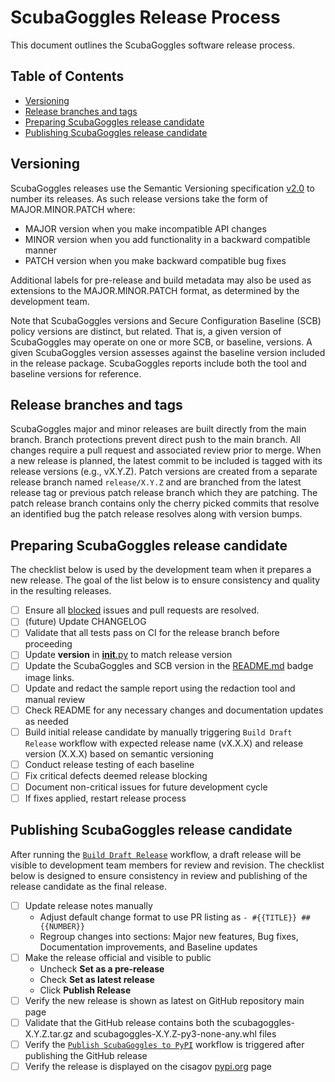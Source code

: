 # ScubaGoggles Release Process <!-- omit in toc --> #

This document outlines the ScubaGoggles software release process.

## Table of Contents <!-- omit in toc --> ##

- [Versioning](#versioning)
- [Release branches and tags](#release-branches-and-tags)
- [Preparing ScubaGoggles release candidate](#preparing-scubagear-release-candidate)
- [Publishing ScubaGoggles release candidate](#publishing-scubagear-release-candidate)

## Versioning ##

ScubaGoggles releases use the Semantic Versioning specification [v2.0](https://semver.org/spec/v2.0.0.html) to number its releases.  As such release versions take the form of MAJOR.MINOR.PATCH where:
* MAJOR version when you make incompatible API changes
* MINOR version when you add functionality in a backward compatible manner
* PATCH version when you make backward compatible bug fixes

Additional labels for pre-release and build metadata may also be used as extensions to the MAJOR.MINOR.PATCH format, as determined by the development team.

Note that ScubaGoggles versions and Secure Configuration Baseline (SCB) policy versions are distinct, but related.  That is, a given version of ScubaGoggles may operate on one or more SCB, or baseline, versions.  A given ScubaGoggles version assesses against the baseline version included in the release package.  ScubaGoggles reports include both the tool and baseline versions for reference.

## Release branches and tags ##

ScubaGoggles major and minor releases are built directly from the main branch.  Branch protections prevent direct push to the main branch.  All changes require a pull request and associated review prior to merge. 
When a new release is planned, the latest commit to be included is tagged with its release versions (e.g., vX.Y.Z). Patch versions are created from a separate release branch named `release/X.Y.Z` and are branched from the latest release tag or previous patch release branch which they are patching. The patch release branch contains only the cherry picked commits that resolve an identified bug the patch release resolves along with version bumps.

## Preparing ScubaGoggles release candidate ##

The checklist below is used by the development team when it prepares a new release.  The goal of the list below is to ensure consistency and quality in the resulting releases.

- [ ] Ensure all [blocked](https://github.com/cisagov/ScubaGoggles/labels/) issues and pull requests are resolved.
- [ ] (future) Update CHANGELOG
- [ ] Validate that all tests pass on CI for the release branch before proceeding
- [ ] Update __version__ in [__init__.py](https://github.com/cisagov/ScubaGoggles/blob/main/scubagoggles/__init__.py) to match release version
- [ ] Update the ScubaGoggles and SCB version in the [README.md](https://github.com/cisagov/ScubaGoggles/blob/main/README.md) badge image links.
- [ ] Update and redact the sample report using the redaction tool and manual review
- [ ] Check README for any necessary changes and documentation updates as needed
- [ ] Build initial release candidate by manually triggering `Build Draft Release` workflow with expected release name (vX.X.X) and release version (X.X.X) based on semantic versioning
- [ ] Conduct release testing of each baseline
- [ ] Fix critical defects deemed release blocking
- [ ] Document non-critical issues for future development cycle
- [ ] If fixes applied, restart release process

## Publishing ScubaGoggles release candidate ##

After running the [`Build Draft Release`](https://github.com/cisagov/ScubaGoggles/actions/workflows/run_release.yml) workflow, a draft release will be visible to development team members for review and revision. The checklist below is designed to ensure consistency in review and publishing of the release candidate as the final release. 

- [ ] Update release notes manually
  - Adjust default change format to use PR listing as `- #{{TITLE}} ##{{NUMBER}}`
  - Regroup changes into sections: Major new features, Bug fixes, Documentation improvements, and Baseline updates
- [ ] Make the release official and visible to public
  - Uncheck **Set as a pre-release**
  - Check **Set as latest release**
  - Click **Publish Release**
- [ ] Verify the new release is shown as latest on GitHub repository main page
- [ ] Validate that the GitHub release contains both the scubagoggles-X.Y.Z.tar.gz and scubagoggles-X.Y.Z-py3-none-any.whl files
- [ ] Verify the [`Publish ScubaGoggles to PyPI`](https://github.com/cisagov/ScubaGoggles/actions/workflows/publish_to_pypi.yml) workflow is triggered after publishing the GitHub release
- [ ] Verify the release is displayed on the cisagov [pypi.org](https://pypi.org/user/cisagov/) page
